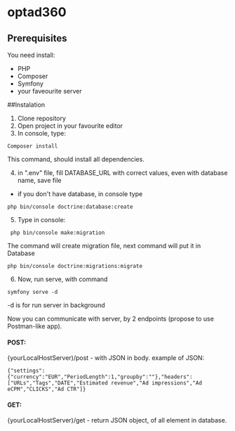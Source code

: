 # optad360


## Prerequisites

You need install:

- PHP
- Composer
- Symfony
- your faveourite server

##Instalation

1. Clone repository
2. Open project in your favourite editor
3. In console, type:
```
Composer install
```
This command, should install all dependencies.

4. in ".env" file, fill DATABASE_URL with correct values, even with database name, save file
- if you don't have database, in console type 

```
php bin/console doctrine:database:create
```
5. Type in console:
```
 php bin/console make:migration
```
The command will create migration file, next command will put it in Database
```
php bin/console doctrine:migrations:migrate
```
6. Now, run serve, with command
```
symfony serve -d 
```
-d is for run server in background

Now you can communicate with server, by 2 endpoints (propose to use Postman-like app).
#### POST:
{yourLocalHostServer)/post - with JSON in body.
example of JSON:
```
{"settings":{"currency":"EUR","PeriodLength":1,"groupby":""},"headers":["URLs","Tags","DATE","Estimated revenue","Ad impressions","Ad eCPM","CLICKS","Ad CTR"]}
```
#### GET:
{yourLocalHostServer)/get - return JSON object, of all element in database.
